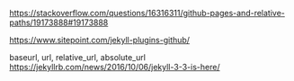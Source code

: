 https://stackoverflow.com/questions/16316311/github-pages-and-relative-paths/19173888#19173888

https://www.sitepoint.com/jekyll-plugins-github/

baseurl, url, relative_url, absolute_url
https://jekyllrb.com/news/2016/10/06/jekyll-3-3-is-here/
